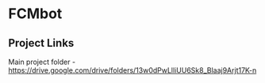 # FCMbot

## Project Links
Main project folder - https://drive.google.com/drive/folders/13w0dPwLlliUU6Sk8_Blaaj9Arjt17K-n
